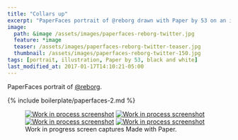 ```yaml
---
title: "Collars up"
excerpt: "PaperFaces portrait of @reborg drawn with Paper by 53 on an iPad."
image: 
  path: &image /assets/images/paperfaces-reborg-twitter.jpg 
  feature: *image
  teaser: /assets/images/paperfaces-reborg-twitter-teaser.jpg
  thumbnail: /assets/images/paperfaces-reborg-twitter-150.jpg
tags: [portrait, illustration, Paper by 53, black and white]
last_modified_at: 2017-01-17T14:10:21-05:00
---
```


PaperFaces portrait of [@reborg](https://twitter.com/reborg).

{% include boilerplate/paperfaces-2.md %}

<figure class="third">
	<a href="/assets/images/paperfaces-reborg-process-1-lg.jpg"><img src="/assets/images/paperfaces-reborg-process-1-600.jpg" alt="Work in process screenshot"></a>
	<a href="/assets/images/paperfaces-reborg-process-2-lg.jpg"><img src="/assets/images/paperfaces-reborg-process-2-600.jpg" alt="Work in process screenshot"></a>
	<a href="/assets/images/paperfaces-reborg-process-3-lg.jpg"><img src="/assets/images/paperfaces-reborg-process-3-600.jpg" alt="Work in process screenshot"></a>
	<a href="/assets/images/paperfaces-reborg-process-4-lg.jpg"><img src="/assets/images/paperfaces-reborg-process-4-600.jpg" alt="Work in process screenshot"></a>
	<figcaption>Work in progress screen captures Made with Paper.</figcaption>
</figure>
